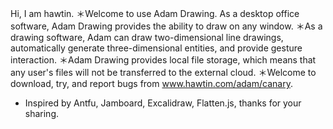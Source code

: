 Hi, I am hawtin.
＊Welcome to use Adam Drawing. As a desktop office software, Adam Drawing provides the ability to draw on any window.
＊As a drawing software, Adam can draw two-dimensional line drawings, automatically generate three-dimensional entities, and provide gesture interaction.
＊Adam Drawing provides local file storage, which means that any user's files will not be transferred to the external cloud.
＊Welcome to download, try, and report bugs from www.hawtin.com/adam/canary.

- Inspired by Antfu, Jamboard, Excalidraw, Flatten.js, thanks for your sharing.
